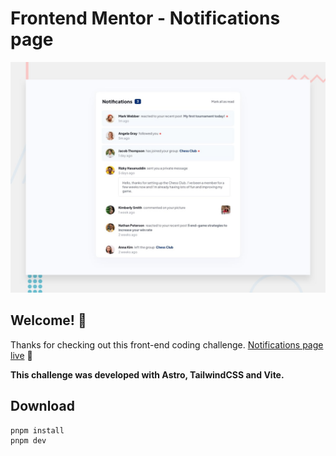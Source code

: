 # Frontend Mentor - Notifications page

![Design preview for the Notifications page coding challenge](./public/design/desktop-preview.jpg)

## Welcome! 👋

Thanks for checking out this front-end coding challenge. [Notifications page live](https://frontendmentor-notifications-page-main.vercel.app/) 🚀

**This challenge was developed with Astro, TailwindCSS and Vite.**

## Download

```
pnpm install
pnpm dev
```